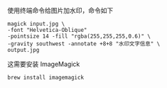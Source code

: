 使用终端命令给图片加水印，命令如下

```shell
magick input.jpg \
-font "Helvetica-Oblique"
-pointsize 14 -fill "rgba(255,255,255,0.6)" \
-gravity southwest -annotate +8+8 "水印文字信息" \
output.jpg
```

这需要安装 ImageMagick

```shell
brew install imagemagick
```

